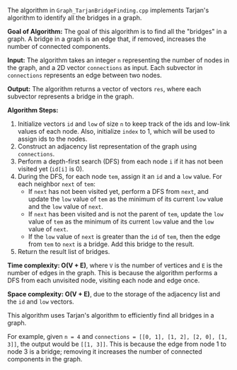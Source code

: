 The algorithm in `Graph_TarjanBridgeFinding.cpp` implements Tarjan's algorithm to identify all the bridges in a graph.

**Goal of Algorithm:**
The goal of this algorithm is to find all the "bridges" in a graph. A bridge in a graph is an edge that, if removed, increases the number of connected components.

**Input:**
The algorithm takes an integer `n` representing the number of nodes in the graph, and a 2D vector `connections` as input. Each subvector in `connections` represents an edge between two nodes.

**Output:**
The algorithm returns a vector of vectors `res`, where each subvector represents a bridge in the graph.

**Algorithm Steps:**
1. Initialize vectors `id` and `low` of size `n` to keep track of the ids and low-link values of each node. Also, initialize `index` to 1, which will be used to assign ids to the nodes.
2. Construct an adjacency list representation of the graph using `connections`.
3. Perform a depth-first search (DFS) from each node `i` if it has not been visited yet (`id[i]` is 0).
4. During the DFS, for each node `tem`, assign it an `id` and a `low` value. For each neighbor `next` of `tem`:
   - If `next` has not been visited yet, perform a DFS from `next`, and update the `low` value of `tem` as the minimum of its current `low` value and the `low` value of `next`.
   - If `next` has been visited and is not the parent of `tem`, update the `low` value of `tem` as the minimum of its current `low` value and the `low` value of `next`.
   - If the `low` value of `next` is greater than the `id` of `tem`, then the edge from `tem` to `next` is a bridge. Add this bridge to the result.
5. Return the result list of bridges.

**Time complexity: O(V + E)**, where `V` is the number of vertices and `E` is the number of edges in the graph. This is because the algorithm performs a DFS from each unvisited node, visiting each node and edge once.

**Space complexity: O(V + E)**, due to the storage of the adjacency list and the `id` and `low` vectors.

This algorithm uses Tarjan's algorithm to efficiently find all bridges in a graph.

For example, given `n = 4` and `connections = [[0, 1], [1, 2], [2, 0], [1, 3]]`, the output would be `[[1, 3]]`. This is because the edge from node 1 to node 3 is a bridge; removing it increases the number of connected components in the graph.

